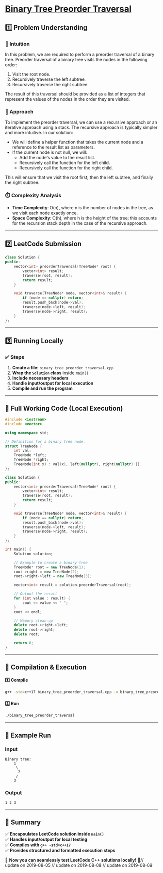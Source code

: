 # **[Binary Tree Preorder Traversal](https://leetcode.com/problems/binary-tree-preorder-traversal/description/)**  

## **1️⃣ Problem Understanding**  
### **📌 Intuition**  
In this problem, we are required to perform a preorder traversal of a binary tree. Preorder traversal of a binary tree visits the nodes in the following order:  
1. Visit the root node.
2. Recursively traverse the left subtree.
3. Recursively traverse the right subtree.

The result of this traversal should be provided as a list of integers that represent the values of the nodes in the order they are visited.

### **🚀 Approach**  
To implement the preorder traversal, we can use a recursive approach or an iterative approach using a stack. The recursive approach is typically simpler and more intuitive. In our solution:
- We will define a helper function that takes the current node and a reference to the result list as parameters.
- If the current node is not null, we will:
  - Add the node's value to the result list.
  - Recursively call the function for the left child.
  - Recursively call the function for the right child.
  
This will ensure that we visit the root first, then the left subtree, and finally the right subtree.

### **⏱️ Complexity Analysis**  
- **Time Complexity**: O(n), where n is the number of nodes in the tree, as we visit each node exactly once.
- **Space Complexity**: O(h), where h is the height of the tree; this accounts for the recursion stack depth in the case of the recursive approach.

---  

## **2️⃣ LeetCode Submission**  
```cpp
class Solution {
public:
    vector<int> preorderTraversal(TreeNode* root) {
        vector<int> result;
        traverse(root, result);
        return result;
    }

    void traverse(TreeNode* node, vector<int>& result) {
        if (node == nullptr) return;
        result.push_back(node->val);
        traverse(node->left, result);
        traverse(node->right, result);
    }
};
```  

---  

## **3️⃣ Running Locally**  
### **✅ Steps**  
1. **Create a file**: `binary_tree_preorder_traversal.cpp`  
2. **Wrap the `Solution` class** inside `main()`  
3. **Include necessary headers**  
4. **Handle input/output for local execution**  
5. **Compile and run the program**  

---  

## **📝 Full Working Code (Local Execution)**  
```cpp
#include <iostream>
#include <vector>

using namespace std;

// Definition for a binary tree node.
struct TreeNode {
    int val;
    TreeNode *left;
    TreeNode *right;
    TreeNode(int x) : val(x), left(nullptr), right(nullptr) {}
};

class Solution {
public:
    vector<int> preorderTraversal(TreeNode* root) {
        vector<int> result;
        traverse(root, result);
        return result;
    }

    void traverse(TreeNode* node, vector<int>& result) {
        if (node == nullptr) return;
        result.push_back(node->val);
        traverse(node->left, result);
        traverse(node->right, result);
    }
};

int main() {
    Solution solution;

    // Example to create a binary tree
    TreeNode* root = new TreeNode(1);
    root->right = new TreeNode(2);
    root->right->left = new TreeNode(3);

    vector<int> result = solution.preorderTraversal(root);

    // Output the result
    for (int value : result) {
        cout << value << " ";
    }
    cout << endl;

    // Memory clean-up
    delete root->right->left;
    delete root->right;
    delete root;

    return 0;
}
```  

---  

## **🔧 Compilation & Execution**  
#### **1️⃣ Compile**  
```bash
g++ -std=c++17 binary_tree_preorder_traversal.cpp -o binary_tree_preorder_traversal
```  

#### **2️⃣ Run**  
```bash
./binary_tree_preorder_traversal
```  

---  

## **🎯 Example Run**  
### **Input**  
```
Binary tree:
    1
     \
      2
     /
    3
```  
### **Output**  
```
1 2 3 
```  

---  

## **📌 Summary**  
✅ **Encapsulates LeetCode solution inside `main()`**  
✅ **Handles input/output for local testing**  
✅ **Compiles with `g++ -std=c++17`**  
✅ **Provides structured and formatted execution steps**  

🚀 **Now you can seamlessly test LeetCode C++ solutions locally!** 🚀// update on 2019-08-05
// update on 2019-08-08
// update on 2019-08-09
